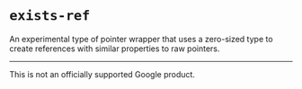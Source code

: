 # `exists-ref`

An experimental type of pointer wrapper that uses a zero-sized type
to create references with similar properties to raw pointers.

---

This is not an officially supported Google product.
